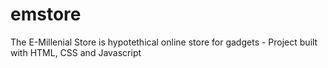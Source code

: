 # emstore
The E-Millenial Store is hypotethical online store for gadgets - Project built with HTML, CSS and Javascript
